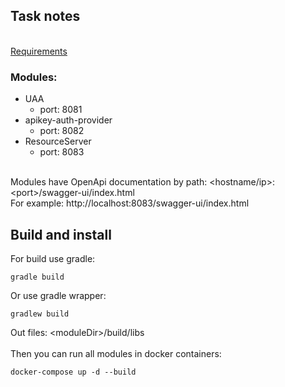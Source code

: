 ## Task notes

<br/>[Requirements](requirements.pdf)

### Modules:

- UAA
    - port: 8081
- apikey-auth-provider
    - port: 8082
- ResourceServer
    - port: 8083

<br> Modules have OpenApi documentation by path: &lt;hostname/ip>:&lt;port>/swagger-ui/index.html
<br> For example: http://localhost:8083/swagger-ui/index.html 

## Build and install

For build use gradle:

```
gradle build
```

Or use gradle wrapper:

```
gradlew build
```

Out files: &lt;moduleDir>/build/libs
<br>
<br>
Then you can run all modules in docker containers:

```
docker-compose up -d --build
```
